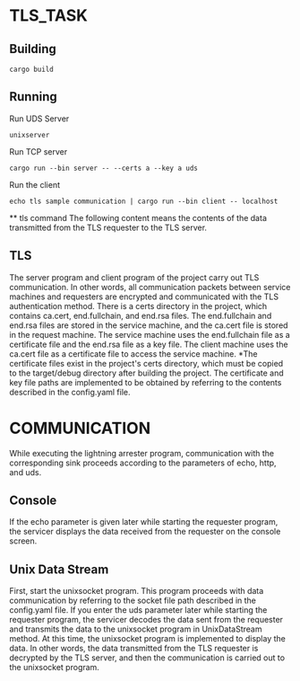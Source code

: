 # TLS_TASK
## Building
```shell
cargo build
```
## Running
Run UDS Server
```shell
unixserver
```
Run TCP server
```shell
cargo run --bin server -- --certs a --key a uds
```
Run the client
```shell
echo tls sample communication | cargo run --bin client -- localhost
```
** tls command The following content means the contents of the data transmitted from the TLS requester to the TLS server.
## TLS
The server program and client program of the project carry out TLS communication.
In other words, all communication packets between service machines and requesters are encrypted and communicated with the TLS authentication method.
There is a certs directory in the project, which contains ca.cert, end.fullchain, and end.rsa files.
The end.fullchain and end.rsa files are stored in the service machine, and the ca.cert file is stored in the request machine.
The service machine uses the end.fullchain file as a certificate file and the end.rsa file as a key file.
The client machine uses the ca.cert file as a certificate file to access the service machine.
    *The certificate files exist in the project's certs directory, which must be copied to the target/debug directory after building the project.
The certificate and key file paths are implemented to be obtained by referring to the contents described in the config.yaml file.
# COMMUNICATION
While executing the lightning arrester program, communication with the corresponding sink proceeds according to the parameters of echo, http, and uds.
## Console
If the echo parameter is given later while starting the requester program, the servicer displays the data received from the requester on the console screen.
## Unix Data Stream
First, start the unixsocket program.
This program proceeds with data communication by referring to the socket file path described in the config.yaml file.
If you enter the uds parameter later while starting the requester program, the servicer decodes the data sent from the requester and transmits the data to the unixsocket program in UnixDataStream method.
At this time, the unixsocket program is implemented to display the data.
In other words, the data transmitted from the TLS requester is decrypted by the TLS server, and then the communication is carried out to the unixsocket program.
